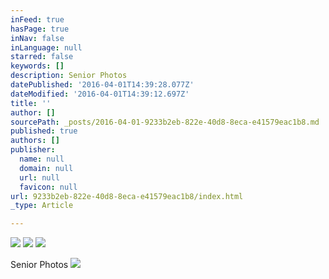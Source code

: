 ```yaml
---
inFeed: true
hasPage: true
inNav: false
inLanguage: null
starred: false
keywords: []
description: Senior Photos
datePublished: '2016-04-01T14:39:28.077Z'
dateModified: '2016-04-01T14:39:12.697Z'
title: ''
author: []
sourcePath: _posts/2016-04-01-9233b2eb-822e-40d8-8eca-e41579eac1b8.md
published: true
authors: []
publisher:
  name: null
  domain: null
  url: null
  favicon: null
url: 9233b2eb-822e-40d8-8eca-e41579eac1b8/index.html
_type: Article

---
```

![](https://the-grid-user-content.s3-us-west-2.amazonaws.com/9e97c683-3a9f-458b-8fca-95018443dd36.jpg)
![](https://the-grid-user-content.s3-us-west-2.amazonaws.com/22e257ad-8430-4def-a8b1-aa7a92c2a4a8.jpg)
![](https://the-grid-user-content.s3-us-west-2.amazonaws.com/d9101cef-456f-438f-a19c-59d784efd459.jpg)

Senior Photos
![](https://the-grid-user-content.s3-us-west-2.amazonaws.com/d81f0eec-2206-47da-af0a-4c2560f00c3e.jpg)